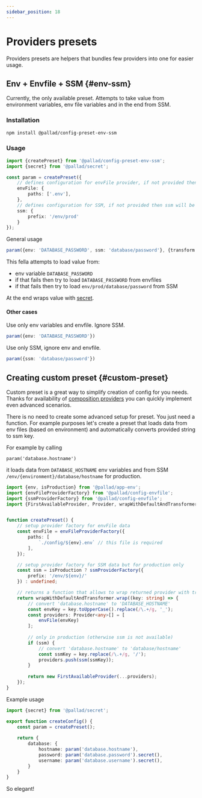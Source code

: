```yaml
---
sidebar_position: 18
---
```


# Providers presets

Providers presets are helpers that bundles few providers into one for easier usage.

## Env + Envfile + SSM {#env-ssm}

Currently, the only available preset. Attempts to take value from environment variables, env file variables and in the
end from SSM.

### Installation

```bash npm2yarn
npm install @pallad/config-preset-env-ssm
```

### Usage

```typescript
import {createPreset} from '@pallad/config-preset-env-ssm';
import {secret} from '@pallad/secret';

const param = createPreset({
    // defines configuration for envFile provider, if not provided then envfile will be ignored
    envFile: { 
        paths: ['.env'],
    },
    // defines configuration for SSM, if not provided then ssm will be ignored
    ssm: {
        prefix: '/env/prod'
    }
});
```

General usage
```ts
param({env: 'DATABASE_PASSWORD', ssm: 'database/password'}, {transform: secret});
```

This fella attempts to load value from:
- env variable `DATABASE_PASSWORD`
- if that fails then try to load `DATABASE_PASSWORD` from envfiles
- if that fails then try to load `env/prod/database/password` from SSM

At the end wraps value with [secret](https://npmjs.com/package/@pallad/secret).

#### Other cases

Use only env variables and envfile. Ignore SSM.
```ts
param({env: 'DATABASE_PASSWORD'})
```

Use only SSM, ignore env and envfile.
```ts
param({ssm: 'database/password'})
```


## Creating custom preset {#custom-preset}

Custom preset is a great way to simplify creation of config for you needs. 
Thanks for availability of [composition providers](./providers/composition) you can quickly implement even advanced scenarios.

There is no need to create some advanced setup for preset. You just need a function.
For example purposes let's create a preset that loads data from env files (based on environment) and automatically converts provided string to ssm key.

For example by calling 
```
param('database.hostname')
```
it loads data from `DATABASE_HOSTNAME` env variables and from SSM `/env/{environment}/database/hostname` for production.

```ts
import {env, isProduction} from '@pallad/app-env';
import {envFileProviderFactory} from '@pallad/config-envfile';
import {ssmProviderFactory} from '@pallad/config-envfile';
import {FirstAvailableProvider, Provider, wrapWithDefaultAndTransformer} from '@pallad/config';


function createPreset() {
    // setup provider factory for envFile data
    const envFile = envFileProviderFactory({
        paths: [
            `./config/${env}.env` // this file is required
        ],
    });

    // setup provider factory for SSM data but for production only
    const ssm = isProduction ? ssmProviderFactory({
        prefix: '/env/${env}/'
    }) : undefined;

    // returns a function that allows to wrap returned provider with transform and default values
    return wrapWithDefaultAndTransformer.wrap((key: string) => {
        // convert 'database.hostname' to 'DATABASE_HOSTNAME'
        const envKey = key.toUpperCase().replace(/\.+/g, '_');
        const providers: Provider<any>[] = [
            envFile(envKey)
        ];
        
        // only in production (otherwise ssm is not available)
        if (ssm) {
            // convert 'database.hostname' to 'database/hostname'
            const ssmKey = key.replace(/\.+/g, '/');
            providers.push(ssm(ssmKey));
        }
        
        return new FirstAvailableProvider(...providers);
    });
}
```

Example usage
```ts
import {secret} from '@pallad/secret';

export function createConfig() {
    const param = createPreset();
    
    return {
        database: {
            hostname: param('database.hostname'),
            password: param('database.password').secret(),
            username: param('database.username').secret(),
        }
    } 
}
```
So elegant!
